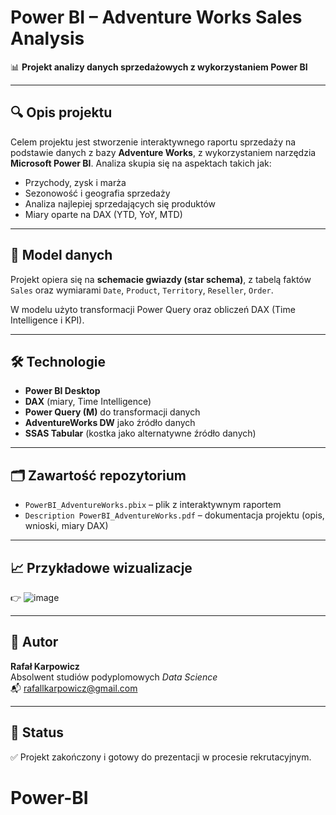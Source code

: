 # Power BI – Adventure Works Sales Analysis

📊 **Projekt analizy danych sprzedażowych z wykorzystaniem Power BI**

---

## 🔍 Opis projektu

Celem projektu jest stworzenie interaktywnego raportu sprzedaży na podstawie danych z bazy **Adventure Works**, z wykorzystaniem narzędzia **Microsoft Power BI**. Analiza skupia się na aspektach takich jak:

- Przychody, zysk i marża
- Sezonowość i geografia sprzedaży
- Analiza najlepiej sprzedających się produktów
- Miary oparte na DAX (YTD, YoY, MTD)

---

## 🧱 Model danych

Projekt opiera się na **schemacie gwiazdy (star schema)**, z tabelą faktów `Sales` oraz wymiarami `Date`, `Product`, `Territory`, `Reseller`, `Order`.

W modelu użyto transformacji Power Query oraz obliczeń DAX (Time Intelligence i KPI).

---

## 🛠 Technologie

- **Power BI Desktop**
- **DAX** (miary, Time Intelligence)
- **Power Query (M)** do transformacji danych
- **AdventureWorks DW** jako źródło danych
- **SSAS Tabular** (kostka jako alternatywne źródło danych)

---

## 🗂 Zawartość repozytorium

- `PowerBI_AdventureWorks.pbix` – plik z interaktywnym raportem
- `Description PowerBI_AdventureWorks.pdf` – dokumentacja projektu (opis, wnioski, miary DAX)

---

## 📈 Przykładowe wizualizacje

👉 ![image](https://github.com/user-attachments/assets/7fb3894b-5d07-4e8a-9251-15f77e8517e8)

---

## 📎 Autor

**Rafał Karpowicz**  
Absolwent studiów podyplomowych *Data Science*  
📬 rafallkarpowicz@gmail.com

---

## 📌 Status

✅ Projekt zakończony i gotowy do prezentacji w procesie rekrutacyjnym.
# Power-BI

